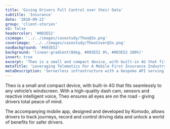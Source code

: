 ```yaml
---
title: 'Giving Drivers Full Control over their Data'
subtitle: 'Insurance'
date: '2018-09-22'
group: 'client-stories'
v2: false
headercolor: '#003E52'
csimage: '../../images/casestudy/Theo@3x.png'
coverimage: '../../images/casestudy/TheoCover@3x.png'
navBackground: '#003E52'
background: 'linear-gradient(0deg, #003E52 0%, #003E52 100%)'
invert: true
excerpt: 'Theo is a small and compact device, with built-in 4G that fits seamlessly to any vehicle’s windscreen. With a high-quality dash cam, sensors and reactive intelligent voice, Theo ensures all eyes are on the road...'
metaTitle: 'Leveraging Telematics For A Mobile First Insurance Industry Product'
metaDescription: 'Serverless infrastructure with a bespoke API serving an intuative mobile app designed to put customers back in the driving seat.'
---
```


Theo is a small and compact device, with built-in 4G that fits seamlessly to any vehicle’s windscreen. With a high-quality dash cam, sensors and reactive intelligent voice, Theo ensures all eyes are on the road - giving drivers total peace of mind.

The accompanying mobile app, designed and developed by Komodo, allows drivers to track journeys, record and control driving data and unlock a world of benefits for safer drivers.
